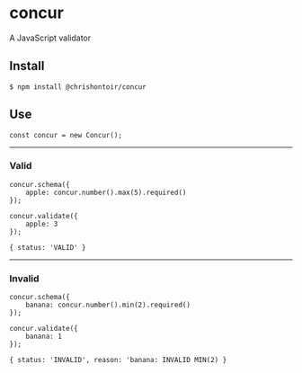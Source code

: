 # **concur**
A JavaScript validator

## **Install**
```
$ npm install @chrishontoir/concur
```

## **Use**
```
const concur = new Concur();
```
---
### **Valid**
```
concur.schema({
    apple: concur.number().max(5).required()
});

concur.validate({
    apple: 3
});
```

```
{ status: 'VALID' }
```
---
### **Invalid**
```
concur.schema({
    banana: concur.number().min(2).required()
});

concur.validate({
    banana: 1
});
```

```
{ status: 'INVALID', reason: 'banana: INVALID MIN(2) }
```
